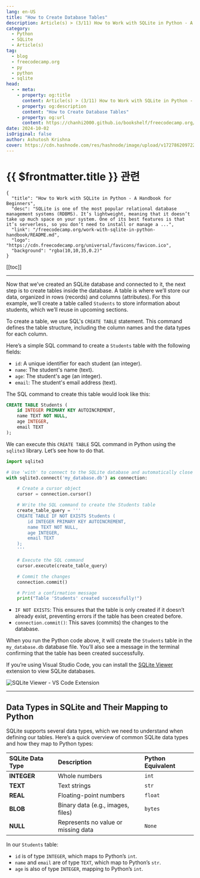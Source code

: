 ```yaml
---
lang: en-US
title: "How to Create Database Tables"
description: Article(s) > (3/11) How to Work with SQLite in Python - A Handbook for Beginners 
category:
  - Python
  - SQLite
  - Article(s)
tag:
  - blog
  - freecodecamp.org
  - py
  - python
  - sqlite
head:
  - - meta:
    - property: og:title
      content: Article(s) > (3/11) How to Work with SQLite in Python - A Handbook for Beginners
    - property: og:description
      content: "How to Create Database Tables"
    - property: og:url
      content: https://chanhi2000.github.io/bookshelf/freecodecamp.org/work-with-sqlite-in-python-handbook/how-to-create-database-tables.html
date: 2024-10-02
isOriginal: false
author: Ashutosh Krishna
cover: https://cdn.hashnode.com/res/hashnode/image/upload/v1727862097228/24433377-ebb8-49b5-b0ee-5736f629399d.png
---
```


# {{ $frontmatter.title }} 관련

```component VPCard
{
  "title": "How to Work with SQLite in Python - A Handbook for Beginners",
  "desc": "SQLite is one of the most popular relational database management systems (RDBMS). It’s lightweight, meaning that it doesn’t take up much space on your system. One of its best features is that it’s serverless, so you don’t need to install or manage a ...",
  "link": "/freecodecamp.org/work-with-sqlite-in-python-handbook/README.md",
  "logo": "https://cdn.freecodecamp.org/universal/favicons/favicon.ico",
  "background": "rgba(10,10,35,0.2)"
}
```

[[toc]]

---

<SiteInfo
  name="How to Work with SQLite in Python - A Handbook for Beginners"
  desc="SQLite is one of the most popular relational database management systems (RDBMS). It’s lightweight, meaning that it doesn’t take up much space on your system. One of its best features is that it’s serverless, so you don’t need to install or manage a ..."
  url="https://freecodecamp.org/news/work-with-sqlite-in-python-handbook/"
  logo="https://cdn.freecodecamp.org/universal/favicons/favicon.ico"
  preview="https://cdn.hashnode.com/res/hashnode/image/upload/v1727862097228/24433377-ebb8-49b5-b0ee-5736f629399d.png"/>

Now that we’ve created an SQLite database and connected to it, the next step is to create tables inside the database. A table is where we’ll store our data, organized in rows (records) and columns (attributes). For this example, we’ll create a table called `Students` to store information about students, which we’ll reuse in upcoming sections.

To create a table, we use SQL's `CREATE TABLE` statement. This command defines the table structure, including the column names and the data types for each column.

Here’s a simple SQL command to create a `Students` table with the following fields:

- `id`: A unique identifier for each student (an integer).
- `name`: The student's name (text).
- `age`: The student's age (an integer).
- `email`: The student's email address (text).

The SQL command to create this table would look like this:

```sql
CREATE TABLE Students (
    id INTEGER PRIMARY KEY AUTOINCREMENT,
    name TEXT NOT NULL,
    age INTEGER,
    email TEXT
);
```

We can execute this `CREATE TABLE` SQL command in Python using the `sqlite3` library. Let’s see how to do that.

```py
import sqlite3

# Use 'with' to connect to the SQLite database and automatically close the connection when done
with sqlite3.connect('my_database.db') as connection:

    # Create a cursor object
    cursor = connection.cursor()

    # Write the SQL command to create the Students table
    create_table_query = '''
    CREATE TABLE IF NOT EXISTS Students (
        id INTEGER PRIMARY KEY AUTOINCREMENT,
        name TEXT NOT NULL,
        age INTEGER,
        email TEXT
    );
    '''

    # Execute the SQL command
    cursor.execute(create_table_query)

    # Commit the changes
    connection.commit()

    # Print a confirmation message
    print("Table 'Students' created successfully!")
```

- `IF NOT EXISTS`: This ensures that the table is only created if it doesn’t already exist, preventing errors if the table has been created before.
- `connection.commit()`: This saves (commits) the changes to the database.

When you run the Python code above, it will create the `Students` table in the `my_database.db` database file. You’ll also see a message in the terminal confirming that the table has been created successfully.

If you’re using Visual Studio Code, you can install the [<VPIcon icon="iconfont icon-vscode"/>SQLite Viewer](https://marketplace.visualstudio.com/items?itemName=qwtel.sqlite-viewer) extension to view SQLite databases.

![SQLite Viewer - VS Code Extension](https://cdn.hashnode.com/res/hashnode/image/upload/v1727514353100/522fc6f1-0363-41ca-a76a-b730470cb64a.png)

---

## Data Types in SQLite and Their Mapping to Python

SQLite supports several data types, which we need to understand when defining our tables. Here’s a quick overview of common SQLite data types and how they map to Python types:

| SQLite Data Type | Description | Python Equivalent |
| :--- | :--- | :--- |
| **INTEGER** | Whole numbers | `int` |
| **TEXT** | Text strings | `str` |
| **REAL** | Floating-point numbers | `float` |
| **BLOB** | Binary data (e.g., images, files) | `bytes` |
| **NULL** | Represents no value or missing data | `None` |

In our `Students` table:

- `id` is of type `INTEGER`, which maps to Python’s `int`.
- `name` and `email` are of type `TEXT`, which map to Python’s `str`.
- `age` is also of type `INTEGER`, mapping to Python’s `int`.